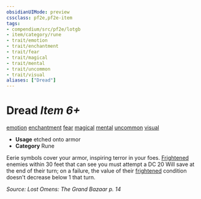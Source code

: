 ```yaml
---
obsidianUIMode: preview
cssclass: pf2e,pf2e-item
tags:
- compendium/src/pf2e/lotgb
- item/category/rune
- trait/emotion
- trait/enchantment
- trait/fear
- trait/magical
- trait/mental
- trait/uncommon
- trait/visual
aliases: ["Dread"]
---
```

# Dread *Item 6+*  
[emotion](../../../rules/traits/emotion.md)  [enchantment](../../../rules/traits/enchantment.md)  [fear](../../../rules/traits/fear.md)  [magical](../../../rules/traits/magical.md)  [mental](../../../rules/traits/mental.md)  [uncommon](../../../rules/traits/uncommon.md)  [visual](../../../rules/traits/visual.md)  

- **Usage** etched onto armor
- **Category** Rune

Eerie symbols cover your armor, inspiring terror in your foes. [Frightened](../../../rules/conditions.md#Frightened) enemies within 30 feet that can see you must attempt a DC 20 Will save at the end of their turn; on a failure, the value of their [frightened](../../../rules/conditions.md#Frightened) condition doesn't decrease below 1 that turn.

*Source: Lost Omens: The Grand Bazaar p. 14*